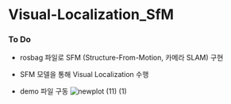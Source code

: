 # Visual-Localization_SfM

### To Do
- rosbag 파일로 SFM (Structure-From-Motion, 카메라 SLAM) 구현
- SFM 모델을 통해 Visual Localization 수행

- demo 파일 구동
![newplot (11) (1)](https://github.com/chaewonS/Visaul-Localization_SfM/assets/81732426/ec6f956a-5160-4c4d-a2b2-635405719aa0)

